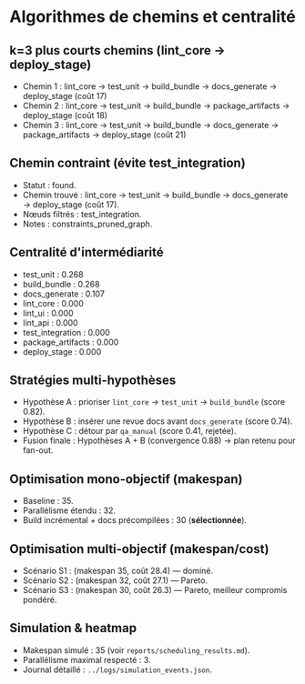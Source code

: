 # Algorithmes de chemins et centralité

## k=3 plus courts chemins (lint_core → deploy_stage)
- Chemin 1 : lint_core → test_unit → build_bundle → docs_generate → deploy_stage (coût 17)
- Chemin 2 : lint_core → test_unit → build_bundle → package_artifacts → deploy_stage (coût 18)
- Chemin 3 : lint_core → test_unit → build_bundle → docs_generate → package_artifacts → deploy_stage (coût 21)

## Chemin contraint (évite test_integration)
- Statut : found.
- Chemin trouvé : lint_core → test_unit → build_bundle → docs_generate → deploy_stage (coût 17).
- Nœuds filtrés : test_integration.
- Notes : constraints_pruned_graph.

## Centralité d'intermédiarité
- test_unit : 0.268
- build_bundle : 0.268
- docs_generate : 0.107
- lint_core : 0.000
- lint_ui : 0.000
- lint_api : 0.000
- test_integration : 0.000
- package_artifacts : 0.000
- deploy_stage : 0.000

## Stratégies multi-hypothèses
- Hypothèse A : prioriser `lint_core` → `test_unit` → `build_bundle` (score 0.82).
- Hypothèse B : insérer une revue docs avant `docs_generate` (score 0.74).
- Hypothèse C : détour par `qa_manual` (score 0.41, rejetée).
- Fusion finale : Hypothèses A + B (convergence 0.88) → plan retenu pour fan-out.

## Optimisation mono-objectif (makespan)
- Baseline : 35.
- Parallélisme étendu : 32.
- Build incrémental + docs précompilées : 30 (**sélectionnée**).

## Optimisation multi-objectif (makespan/cost)
- Scénario S1 : (makespan 35, coût 28.4) — dominé.
- Scénario S2 : (makespan 32, coût 27.1) — Pareto.
- Scénario S3 : (makespan 30, coût 26.3) — Pareto, meilleur compromis pondéré.

## Simulation & heatmap
- Makespan simulé : 35 (voir `reports/scheduling_results.md`).
- Parallélisme maximal respecté : 3.
- Journal détaillé : `../logs/simulation_events.json`.

